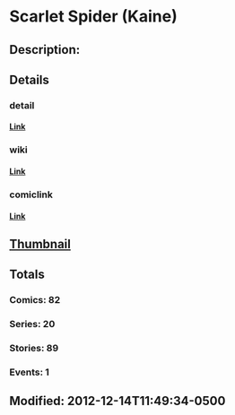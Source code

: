 # Scarlet Spider (Kaine)
## Description: 
## Details
### detail
#### [Link](http://marvel.com/comics/characters/1011426/scarlet_spider_kaine?utm_campaign=apiRef&utm_source=225578a89fc76f3d20fbffda5d17a88d)
### wiki
#### [Link](http://marvel.com/universe/Kaine?utm_campaign=apiRef&utm_source=225578a89fc76f3d20fbffda5d17a88d)
### comiclink
#### [Link](http://marvel.com/comics/characters/1011426/scarlet_spider_kaine?utm_campaign=apiRef&utm_source=225578a89fc76f3d20fbffda5d17a88d)
## [Thumbnail](http://i.annihil.us/u/prod/marvel/i/mg/6/b0/4ed7bd3756650.jpg)
## Totals
### Comics: 82
### Series: 20
### Stories: 89
### Events: 1
## Modified: 2012-12-14T11:49:34-0500